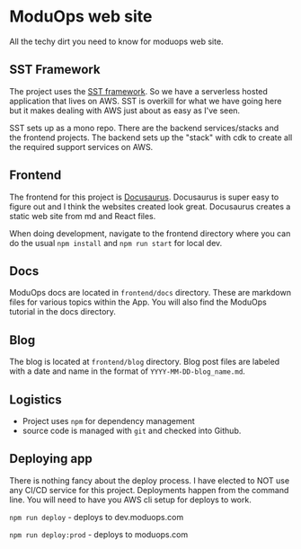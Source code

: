 # ModuOps web site

All the techy dirt you need to know for moduops web site.

## SST Framework

The project uses the [SST framework](https://sst.dev/). So we have a serverless hosted application that lives on AWS. SST is overkill for what we have going here but it makes dealing with AWS just about as easy as I've seen.

SST sets up as a mono repo. There are the backend services/stacks and the frontend projects. The backend sets up the "stack" with cdk to create all the required support services on AWS.

## Frontend

The frontend for this project is [Docusaurus](https://docusaurus.io/). Docusaurus is super easy to figure out and I think the websites created look great. Docusaurus creates a static web site from md and React files.

When doing development, navigate to the frontend directory where you can do the usual `npm install` and `npm run start` for local dev.

## Docs

ModuOps docs are located in `frontend/docs` directory. These are markdown files for various topics within the App. You will also find the ModuOps tutorial in the docs directory.

## Blog

The blog is located at `frontend/blog` directory. Blog post files are labeled with a date and name in the format of `YYYY-MM-DD-blog_name.md`.

## Logistics

- Project uses `npm` for dependency management
- source code is managed with `git` and checked into Github.

## Deploying app

There is nothing fancy about the deploy process. I have elected to NOT use any CI/CD service for this project. Deployments happen from the command line. You will need to have you AWS cli setup for deploys to work.

`npm run deploy` - deploys to dev.moduops.com

`npm run deploy:prod` - deploys to moduops.com
